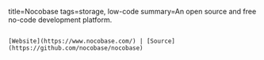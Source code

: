 title=Nocobase
tags=storage, low-code
summary=An open source and free no-code development platform.
~~~~~~

[Website](https://www.nocobase.com/) | [Source](https://github.com/nocobase/nocobase)


